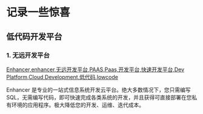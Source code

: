 # 记录一些惊喜

## 低代码开发平台

### 1. 无远开发平台

[Enhancer,enhancer,无远开发平台,PAAS,Paas,开发平台,快速开发平台,Dev Platform,Cloud Development,低代码,lowcode](https://wuyuan.io/)

Enhancer 是专业的一站式信息系统开发云平台。绝大多数情况下，您只需编写 SQL，无需编写代码，即可快速完成各类系统的开发，并且获得可直接部署在您私有环境的应用程序。极大降低您的开发、运维、迭代成本。